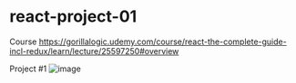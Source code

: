 # react-project-01
Course
https://gorillalogic.udemy.com/course/react-the-complete-guide-incl-redux/learn/lecture/25597250#overview

Project #1
![image](https://github.com/NaoRojas/react-project-01/assets/46090365/a7e1b010-4617-4ad4-be4f-bc8ffeea333b)
